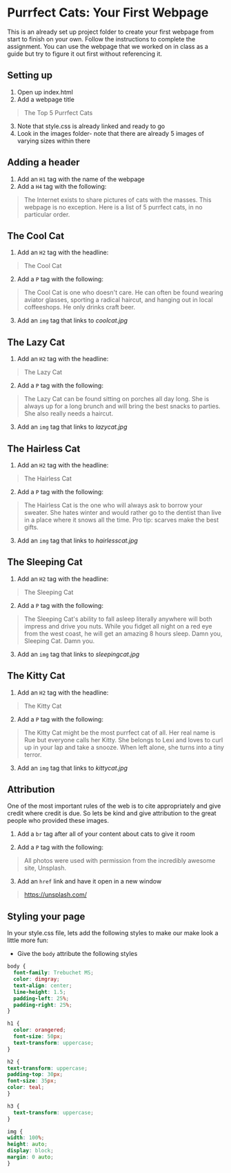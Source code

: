 # Purrfect Cats: Your First Webpage
This is an already set up project folder to create your first webpage from start to finish on your own.
Follow the instructions to complete the assignment. You can use the webpage that we worked on in class as a guide but try to figure it out first without referencing it.


## Setting up
1. Open up index.html
2. Add a webpage title
> The Top 5 Purrfect Cats

3. Note that style.css is already linked and ready to go
4. Look in the images folder- note that there are already 5 images of varying sizes within there


## Adding a header
1. Add an `H1` tag with the name of the webpage
2. Add a `H4` tag with the following:
> The Internet exists to share pictures of cats with the masses. This webpage is no exception. Here is a list of 5 purrfect cats, in no particular order.


## The Cool Cat
1. Add an `H2` tag with the headline:
> The Cool Cat

2. Add a `P` tag with the following:
> The Cool Cat is one who doesn't care. He can often be found wearing aviator glasses, sporting a radical haircut, and hanging out in local coffeeshops. He only drinks craft beer.

3. Add an `img` tag that links to _coolcat.jpg_


## The Lazy Cat
1. Add an `H2` tag with the headline:
> The Lazy Cat

2. Add a `P` tag with the following:
> The Lazy Cat can be found sitting on porches all day long. She is always up for a long brunch and will bring the best snacks to parties. She also really needs a haircut.

3. Add an `img` tag that links to _lazycat.jpg_


## The Hairless Cat
1. Add an `H2` tag with the headline:
> The Hairless Cat

2. Add a `P` tag with the following:
> The Hairless Cat is the one who will always ask to borrow your sweater. She hates winter and would rather go to the dentist than live in a place where it snows all the time. Pro tip: scarves make the best gifts.

3. Add an `img` tag that links to _hairlesscat.jpg_


## The Sleeping Cat
1. Add an `H2` tag with the headline:
> The Sleeping Cat

2. Add a `P` tag with the following:
> The Sleeping Cat's ability to fall asleep literally anywhere will both impress and drive you nuts. While you fidget all night on a red eye from the west coast, he will get an amazing 8 hours sleep. Damn you, Sleeping Cat. Damn you.

3. Add an `img` tag that links to _sleepingcat.jpg_


## The Kitty Cat
1. Add an `H2` tag with the headline:
> The Kitty Cat

2. Add a `P` tag with the following:
> The Kitty Cat might be the most purrfect cat of all. Her real name is Rue but everyone calls her Kitty. She belongs to Lexi and loves to curl up in your lap and take a snooze. When left alone, she turns into a tiny terror.

3. Add an `img` tag that links to _kittycat.jpg_


## Attribution
One of the most important rules of the web is to cite appropriately and give credit where credit is due. So lets be kind and give attribution to the great people who provided these images.

1. Add a `br` tag after all of your content about cats to give it room

2. Add a `P` tag with the following:
> All photos were used with permission from the incredibly awesome site, Unsplash.

3. Add an `href` link and have it open in a new window
> https://unsplash.com/  


## Styling your page
In your style.css file, lets add the following styles to make our make look a little more fun:
- Give the `body` attribute the following styles

```css
body {
  font-family: Trebuchet MS;
  color: dimgray;
  text-align: center;
  line-height: 1.5;
  padding-left: 25%;
  padding-right: 25%;
}
```

```css
h1 {
  color: orangered;
  font-size: 50px;
  text-transform: uppercase;
}
```

```css
h2 {
text-transform: uppercase;
padding-top: 30px;
font-size: 35px;
color: teal;
}
```

```css
h3 {
  text-transform: uppercase;
}
```

```css
img {
width: 100%;
height: auto;
display: block;
margin: 0 auto;
}
```
